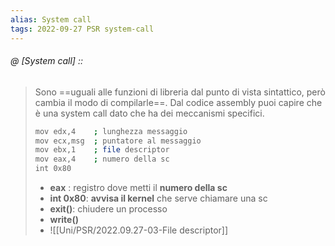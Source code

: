 ```yaml
---
alias: System call
tags: 2022-09-27 PSR system-call
---
```


###### @ [System call] ::
> Sono ==uguali alle funzioni di libreria dal punto di vista sintattico, però cambia il modo di compilarle==. Dal codice assembly puoi capire che è una system call dato che ha dei meccanismi specifici.
> ```bash
> mov edx,4    ; lunghezza messaggio
> mov ecx,msg  ; puntatore al messaggio
> mov ebx,1    ; file descriptor
> mov eax,4    ; numero della sc
> int 0x80	
> ```
> - **eax** : registro dove metti il **numero della sc**
> - **int 0x80**: **avvisa il kernel** che serve chiamare una sc
> - **exit()**: chiudere un processo
> - **write()**
> - ![[Uni/PSR/2022.09.27-03-File descriptor]]
<!--ID: 1671637460043-->
